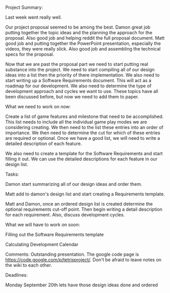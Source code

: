 Project Summary:

Last week went really well.

Our project proposal seemed to be among the best.  Damon great job putting together the topic ideas and the planning the approach for the proposal.  Also good job and helping reddit the full proposal document.  Matt good job and putting together the PowerPoint presentation, especially the videos, they were really slick.  Also good job and assembling the technical specs for the proposal.

Now that we are past the proposal part we need to start putting real substance into the project.  We need to start compiling all of our design ideas into a list then the priority of there implementation.  We also need to start writing up a Software Requirements document.  This will act as a roadmap for our development.  We also need to determine the type of development approach and cycles we want to use.  These topics have all been discussed before, but now we need to add them to paper.

What we need to work on now:

Create a list of game features and milestone that need to be accomplished.  This list needs to include all the individual game play modes we are considering creating.  We then need to the list these entries into an order of importance.  We then need to determine the cut for which of these entries are required or optional.  Once we have a good list, we will need to write a detailed description of each feature.

We also need to create a template for the Software Requirements and start filling it out.  We can use the detailed descriptions for each feature in our design list.

Tasks:

Damon start summarizing all of our design ideas and order them.

Matt add to damon's design list and start creating a Requirements template.

Matt and Damon, once an ordered design list is created determine the optional requirements cut-off point.  Then begin writing a detail description for each requirement.  Also, discuss development cycles.

What we will have to work on soon:

Filling out the Software Requirements template

Calculating Development Calendar

Comments:
Outstanding presentation.
The google code page is https://code.google.com/p/tetrisproject/.
Don't be afraid to leave notes on the wiki to each other.

Deadlines:

Monday  September 20th lets have those design ideas done and ordered